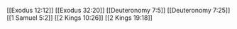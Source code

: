 [[Exodus 12:12]]
[[Exodus 32:20]]
[[Deuteronomy 7:5]]
[[Deuteronomy 7:25]]
[[1 Samuel 5:2]]
[[2 Kings 10:26]]
[[2 Kings 19:18]]
